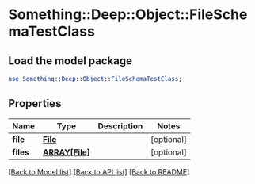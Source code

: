 # Something::Deep::Object::FileSchemaTestClass

## Load the model package
```perl
use Something::Deep::Object::FileSchemaTestClass;
```

## Properties
Name | Type | Description | Notes
------------ | ------------- | ------------- | -------------
**file** | [**File**](File.md) |  | [optional] 
**files** | [**ARRAY[File]**](File.md) |  | [optional] 

[[Back to Model list]](../README.md#documentation-for-models) [[Back to API list]](../README.md#documentation-for-api-endpoints) [[Back to README]](../README.md)


